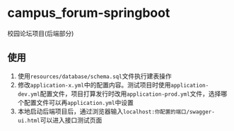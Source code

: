 # campus_forum-springboot
校园论坛项目(后端部分)


## 使用
1. 使用`resources/database/schema.sql`文件执行建表操作
2. 修改`application-x.yml`中的配置内容。测试项目时使用`application-dev.yml`配置文件，项目打算发行时改用`application-prod.yml`文件，选择哪个配置文件可以再`application.yml`中设置
3. 本地启动后端项目后，通过浏览器输入`localhost:你配置的端口/swagger-ui.html`可以进入接口测试页面

